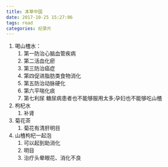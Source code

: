 ```yaml
---
title: 本草中国
date: 2017-10-25 15:27:06
tags: read
categories: 纪录片
---
```



1. 喝山楂水：
    1. 第一防治心脑血管疾病
    2. 第二活血化瘀
    3. 第三防治癌症
    4. 第四促进脂肪类食物消化
    5. 第五防治动脉硬化
    6. 第六平喘化痰
    7. 第七利尿
	糖尿病患者也不能够服用太多;孕妇也不能够吃山楂
2. 枸杞水
    1. 补肾
3. 菊花茶
    1. 菊花有清肝明目
4. 山楂枸杞一起泡
    1. 可以起到助消化
    2. 明目
    3. 治疗头晕眼花、消化不良